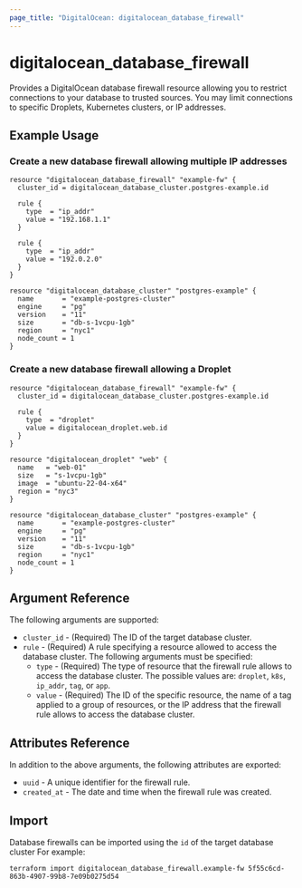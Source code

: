```yaml
---
page_title: "DigitalOcean: digitalocean_database_firewall"
---
```


# digitalocean\_database\_firewall

Provides a DigitalOcean database firewall resource allowing you to restrict
connections to your database to trusted sources. You may limit connections to
specific Droplets, Kubernetes clusters, or IP addresses.

## Example Usage

### Create a new database firewall allowing multiple IP addresses

```hcl
resource "digitalocean_database_firewall" "example-fw" {
  cluster_id = digitalocean_database_cluster.postgres-example.id

  rule {
    type  = "ip_addr"
    value = "192.168.1.1"
  }

  rule {
    type  = "ip_addr"
    value = "192.0.2.0"
  }
}

resource "digitalocean_database_cluster" "postgres-example" {
  name       = "example-postgres-cluster"
  engine     = "pg"
  version    = "11"
  size       = "db-s-1vcpu-1gb"
  region     = "nyc1"
  node_count = 1
}
```

### Create a new database firewall allowing a Droplet

```hcl
resource "digitalocean_database_firewall" "example-fw" {
  cluster_id = digitalocean_database_cluster.postgres-example.id

  rule {
    type  = "droplet"
    value = digitalocean_droplet.web.id
  }
}

resource "digitalocean_droplet" "web" {
  name   = "web-01"
  size   = "s-1vcpu-1gb"
  image  = "ubuntu-22-04-x64"
  region = "nyc3"
}

resource "digitalocean_database_cluster" "postgres-example" {
  name       = "example-postgres-cluster"
  engine     = "pg"
  version    = "11"
  size       = "db-s-1vcpu-1gb"
  region     = "nyc1"
  node_count = 1
}
```

## Argument Reference

The following arguments are supported:

* `cluster_id` - (Required) The ID of the target database cluster.
* `rule` - (Required) A rule specifying a resource allowed to access the database cluster. The following arguments must be specified:
  - `type` - (Required) The type of resource that the firewall rule allows to access the database cluster. The possible values are: `droplet`, `k8s`, `ip_addr`, `tag`, or `app`.
  - `value` - (Required) The ID of the specific resource, the name of a tag applied to a group of resources, or the IP address that the firewall rule allows to access the database cluster.

## Attributes Reference

In addition to the above arguments, the following attributes are exported:

* `uuid` - A unique identifier for the firewall rule.
* `created_at` - The date and time when the firewall rule was created.

## Import

Database firewalls can be imported using the `id` of the target database cluster
For example:

```
terraform import digitalocean_database_firewall.example-fw 5f55c6cd-863b-4907-99b8-7e09b0275d54
```
